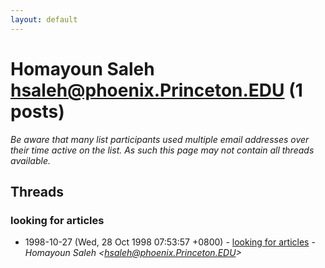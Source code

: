 ```yaml
---
layout: default
---
```


# Homayoun Saleh <hsaleh@phoenix.Princeton.EDU> (1 posts)

_Be aware that many list participants used multiple email addresses over their time active on the list. As such this page may not contain all threads available._

## Threads

### looking for articles
+ 1998-10-27 (Wed, 28 Oct 1998 07:53:57 +0800) - [looking for articles](/archive/1998/10/d73ad420919b604d0372ab488738519fc831738a6144d59c0fd06d36faf0a6e3) - _Homayoun Saleh \<hsaleh@phoenix.Princeton.EDU\>_


